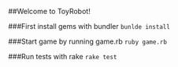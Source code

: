##Welcome to ToyRobot!

###First install gems with bundler
`bunlde install`

###Start game by running game.rb
`ruby game.rb`

###Run tests with rake
`rake test`
